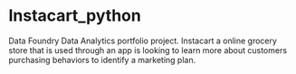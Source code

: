 # Instacart_python
Data Foundry Data Analytics portfolio project. Instacart a online grocery store that is used through an app is looking to learn more about customers purchasing behaviors to identify a marketing plan.
